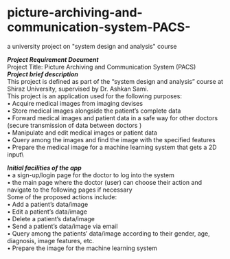 # picture-archiving-and-communication-system-PACS-
a university project on "system design and analysis" course

**_Project Requirement Document_**\
Project Title: Picture Archiving and Communication System (PACS)\
**_Project brief description_**\
This project is defined as part of the “system design and analysis” course at Shiraz University, supervised by Dr. Ashkan Sami.\
This project  is an application used for the following purposes:\
•	Acquire medical images from imaging devises\
•	Store medical images alongside the patient’s complete data\
•	Forward medical images and patient data in a safe way for other doctors (secure transmission of data between doctors )\
•	Manipulate and edit medical images or patient data\
•	Query among the images and find the image with the specified features\
•	Prepare the medical image for a machine learning system that gets a 2D input\

**_Initial facilities of the app_**\
•	a sign-up/login page for the doctor to log into the system\
•	the main page where the doctor (user) can choose their action and navigate to the following pages if necessary\
Some of the proposed actions include:\
•	Add a patient’s data/image\
•	Edit a patient’s data/image\
•	Delete a patient’s data/image\
•	Send a patient’s data/image via email\
•	Query among the patients’ data/image according to their gender, age, diagnosis, image features, etc.\
•	Prepare the image for the machine learning system



